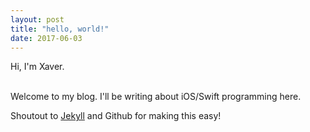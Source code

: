 ```yaml
---
layout: post
title: "hello, world!"
date: 2017-06-03
---
```

Hi, I'm Xaver.

<br>
Welcome to my blog. I'll be writing about iOS/Swift programming here.

Shoutout to [Jekyll](http://jekyllrb.com) and Github for making this easy!
